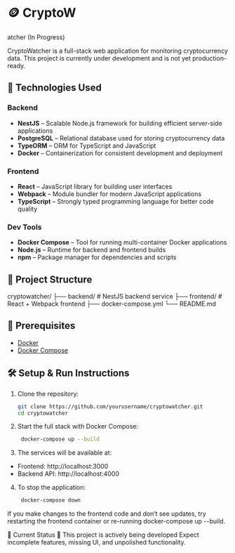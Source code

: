 # 🪙 CryptoW
atcher (In Progress)

CryptoWatcher is a full-stack web application for monitoring cryptocurrency data. This project is currently under development and is not yet production-ready.

## 🚀 Technologies Used

### Backend
- **NestJS** – Scalable Node.js framework for building efficient server-side applications
- **PostgreSQL** – Relational database used for storing cryptocurrency data
- **TypeORM** – ORM for TypeScript and JavaScript
- **Docker** – Containerization for consistent development and deployment

### Frontend
- **React** – JavaScript library for building user interfaces
- **Webpack** – Module bundler for modern JavaScript applications
- **TypeScript** – Strongly typed programming language for better code quality

### Dev Tools
- **Docker Compose** – Tool for running multi-container Docker applications
- **Node.js** – Runtime for backend and frontend builds
- **npm** – Package manager for dependencies and scripts

## 📁 Project Structure

cryptowatcher/
├── backend/ # NestJS backend service
├── frontend/ # React + Webpack frontend
├── docker-compose.yml
└── README.md


## 🧰 Prerequisites

- [Docker](https://www.docker.com/)
- [Docker Compose](https://docs.docker.com/compose/)

## 🛠️ Setup & Run Instructions

1. Clone the repository:

   ```bash
   git clone https://github.com/yourusername/cryptowatcher.git
   cd cryptowatcher

2. Start the full stack with Docker Compose:

   ```bash
    docker-compose up --build

3. The services will be available at:

- Frontend: http://localhost:3000
- Backend API: http://localhost:4000

4. To stop the application:

   ```bash
    docker-compose down

 If you make changes to the frontend code and don’t see updates, try restarting the frontend container or re-running docker-compose up --build.

 📌 Current Status
🚧 This project is actively being developed
Expect incomplete features, missing UI, and unpolished functionality.